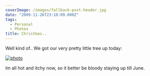 ```yaml
---
coverImage: /images/fallback-post-header.jpg
date: "2009-11-26T23:10:09.000Z"
tags:
  - Personal
  - Photos
title: Christmas..
---
```


Well kind of.. We got our very pretty little tree up today:

<!-- more -->

[![photo](/wp-content/uploads/2009/11/photo1.jpg "photo")](/wp-content/uploads/2009/11/photo1.jpg)

Im all hot and itchy now, so it better be bloody staying up till June.
